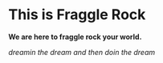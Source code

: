 # This is Fraggle Rock
**We are here to fraggle rock your world.**

*dreamin the dream and then doin the dream*

